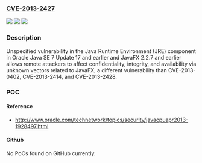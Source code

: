 ### [CVE-2013-2427](https://cve.mitre.org/cgi-bin/cvename.cgi?name=CVE-2013-2427)
![](https://img.shields.io/static/v1?label=Product&message=n%2Fa&color=blue)
![](https://img.shields.io/static/v1?label=Version&message=n%2Fa&color=blue)
![](https://img.shields.io/static/v1?label=Vulnerability&message=n%2Fa&color=brighgreen)

### Description

Unspecified vulnerability in the Java Runtime Environment (JRE) component in Oracle Java SE 7 Update 17 and earlier and JavaFX 2.2.7 and earlier allows remote attackers to affect confidentiality, integrity, and availability via unknown vectors related to JavaFX, a different vulnerability than CVE-2013-0402, CVE-2013-2414, and CVE-2013-2428.

### POC

#### Reference
- http://www.oracle.com/technetwork/topics/security/javacpuapr2013-1928497.html

#### Github
No PoCs found on GitHub currently.


